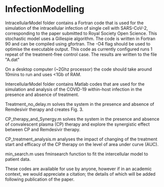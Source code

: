 # InfectionModelling
IntracellularModel folder contains a Fortran code that is used for the simulation of the intracellular infection of single cell with SARS-CoV-2, corresponding to the paper submitted to Royal Society Open Science. This stochastic model uses a Gillespie algorithm. The code is written in Fortran 90 and can be compiled using gfortran. The -O4 flag should be used to optimise the executable output.
This code as currently configured runs 1 repeat of the treatment-free control case. The results are written to the file "A.dat"

On a desktop computer (~2Ghz processor) the code should take around 10mins to run and uses <1Gb of RAM.

IntercellularModel folder contains Matlab codes that are used for the simulation and analysis of the COVID-19 within-host infection in the presence and absence of treatment. 

Treatment_no_delay.m solves the system in the presence and absence of Remdesivir therapy and creates Fig. 3.

CP_therapy_and_Synergy.m solves the system in the presence and absence of convalescent plasma (CP) therapy and explore the synergistic effect between CP and Remdesivir therapy.

CP_treatment_analysis.m analyses the impact of changing of the treatment start and efficacy of the CP therapy on the level of area under curve (AUC).

min_search.m uses fminsearch function to fit the intercellular model to patient data.

These codes are available for use by anyone, however if in an academic context, we would appreciate a citation; the details of which will be added following publication of the paper.
